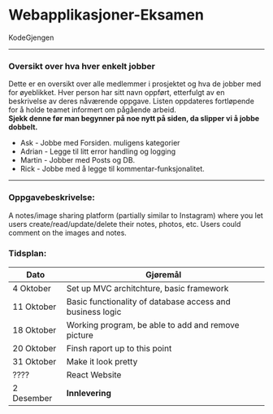 # Webapplikasjoner-Eksamen
KodeGjengen

-----------------------------------------------------------------
### Oversikt over hva hver enkelt jobber
Dette er en oversikt over alle medlemmer i prosjektet og hva de jobber med for øyeblikket. Hver person har sitt navn oppført, etterfulgt av en beskrivelse av deres nåværende oppgave. Listen oppdateres fortløpende for å holde teamet informert om pågående arbeid. 
<br> **Sjekk denne før man begynner på noe nytt på siden, da slipper vi å jobbe dobbelt.**
* Ask - Jobbe med Forsiden. muligens kategorier
* Adrian - Legge til litt error handling og logging
* Martin - Jobber med Posts og DB.
* Rick - Jobbe med å legge til kommentar-funksjonalitet.

------------------------------------------------------------------

### Oppgavebeskrivelse:
A notes/image sharing platform (partially similar to Instagram)
where you let users create/read/update/delete their notes, photos, etc. Users could comment on the images and notes.


### Tidsplan:
| Dato | Gjøremål |
|---|---|
| 4 Oktober | Set up MVC architchture, basic framework |
| 11 Oktober | Basic functionality of database access and business logic |
| 18 Oktober | Working program, be able to add and remove picture |
| 20 Oktober | Finsh raport up to this point |
| 31 Oktober | Make it look pretty |
| ???? | React Website |
| 2 Desember | **Innlevering** |
